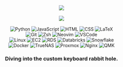 
<div align="center">
	<a href="https://github.com/forsakenrei"> <img src="https://github-readme-stats-forsakenrei.vercel.app/api?username=forsakenrei&show_icons=true&theme=tokyonight&rank_icon=percentile&show=prs_merged_percentage"></a>
	<br>
	<br>
	<a href="https://github.com/forsakenrei"> <img src="https://github-readme-stats-forsakenrei.vercel.app/api/top-langs/?username=forsakenrei&layout=compact&theme=tokyonight&exclude_repo=&hide=Cmake,C%2B%2B"></a>
    	<br>
	<br>
	<img alt="Python" src="https://img.shields.io/badge/python-3670A0?style=for-the-badge&logo=python&logoColor=ffdd54">
	<img alt="JavaScript" src="https://img.shields.io/badge/javascript-F7DF1E?style=for-the-badge&logo=javascript&logoColor=black">
	<img alt="HTML" src="https://img.shields.io/badge/html5-%23E34F26?style=for-the-badge&logo=html5&logoColor=white">
	<img alt="CSS" src="https://img.shields.io/badge/css-%231572B6?style=for-the-badge&logo=css3&logoColor=white">
	<img alt="LaTeX" src="https://img.shields.io/badge/latex-%23008080?style=for-the-badge&logo=latex&logoColor=white">
	<br>
	<img alt="Git" src="https://img.shields.io/badge/git-%23F05033.svg?style=for-the-badge&logo=git&logoColor=white">
	<img alt="Zsh" src="https://img.shields.io/badge/zsh-F15A24?style=for-the-badge&logo=zsh&logoColor=white">
	<img alt="Neovim" src="https://img.shields.io/badge/neovim-57A143?style=for-the-badge&logo=neovim&logoColor=white">
	<img alt="VSCode" src="https://img.shields.io/badge/vscode-007ACC?style=for-the-badge&logo=visual-studio-code&logoColor=white">
	<br>
	<img alt="Linux" src="https://img.shields.io/badge/Linux-FCC624?style=for-the-badge&logo=linux&logoColor=black">
	<img alt="EC2" src="https://img.shields.io/badge/Amazon%20EC2-%23FF9900?style=for-the-badge&logo=amazon-ec2&logoColor=white">
	<img alt="RDS" src="https://img.shields.io/badge/Amazon%20RDS-%23527FFF?style=for-the-badge&logo=amazon-rds&logoColor=white">
	<img alt="Databricks" src="https://img.shields.io/badge/databricks-%23FF3621?style=for-the-badge&logo=databricks&logoColor=white">
	<img alt="Snowflake" src="https://img.shields.io/badge/snowflake-%2329B5E8?style=for-the-badge&logo=snowflake&logoColor=white">
	<br>
 	<img alt="Docker" src="https://img.shields.io/badge/docker-%230db7ed.svg?style=for-the-badge&logo=docker&logoColor=white">
	<img alt="TrueNAS" src="https://img.shields.io/badge/truenas-%230095D5?style=for-the-badge&logo=truenas&logoColor=white">
	<img alt="Proxmox" src="https://img.shields.io/badge/proxmox-%23E57000?style=for-the-badge&logo=proxmox&logoColor=white">
	<img alt="Nginx" src="https://img.shields.io/badge/nginx-%23009639.svg?style=for-the-badge&logo=nginx&logoColor=white">
	<img alt="QMK" src="https://img.shields.io/badge/qmk-%23333333?style=for-the-badge&logo=qmk&logoColor=white">
	<br>
	<h3 align="center">Diving into the custom keyboard rabbit hole.</h3>
<!-- 	<h3 align="center"><i>Daily driver: Space65 R3 + Strawberry Milk Ice* + NicePBT Noel.</i></h3> -->
<!-- 	<h3 align="center">Daily driver: Mode Envoy + Cream Blue Pro + ePBT Dreamscape</h3> -->
<!-- 	<p align="center"><i>*58g spring swapped.</i></p> -->
</div>
